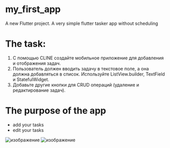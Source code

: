 # my_first_app

A new Flutter project. A very simple flutter tasker app without scheduling

# The task:
1. С помощью CLINE создайте мобильное приложение для добавления и отображения задач.
2. Пользователь должен вводить задачу в текстовое поле, а она должна добавляться в список. Используйте ListView.builder, TextField и StatefulWidget.
3. Добавьте другие кнопки для CRUD операций (удаление и редактирование задач).


# The purpose of the app
  - add your tasks
  - edit your tasks

![изображение](https://github.com/user-attachments/assets/27274dbe-bc2f-4d83-8282-e96ba97622c8)
![изображение](https://github.com/user-attachments/assets/f803414b-aa35-427d-afaa-4e52856174fd)

